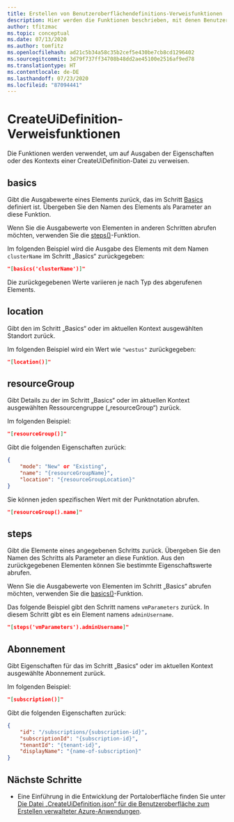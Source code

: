 ```yaml
---
title: Erstellen von Benutzeroberflächendefinitions-Verweisfunktionen
description: Hier werden die Funktionen beschrieben, mit denen Benutzeroberflächendefinitionen für das Azure-Portal erstellt werden, die auf andere Objekte verweisen.
author: tfitzmac
ms.topic: conceptual
ms.date: 07/13/2020
ms.author: tomfitz
ms.openlocfilehash: ad21c5b34a58c35b2cef5e430be7cb8cd1296402
ms.sourcegitcommit: 3d79f737ff34708b48dd2ae45100e2516af9ed78
ms.translationtype: HT
ms.contentlocale: de-DE
ms.lasthandoff: 07/23/2020
ms.locfileid: "87094441"
---
```

# <a name="createuidefinition-referencing-functions"></a>CreateUiDefinition-Verweisfunktionen

Die Funktionen werden verwendet, um auf Ausgaben der Eigenschaften oder des Kontexts einer CreateUiDefinition-Datei zu verweisen.

## <a name="basics"></a>basics

Gibt die Ausgabewerte eines Elements zurück, das im Schritt [Basics](create-uidefinition-overview.md#basics) definiert ist. Übergeben Sie den Namen des Elements als Parameter an diese Funktion.

Wenn Sie die Ausgabewerte von Elementen in anderen Schritten abrufen möchten, verwenden Sie die [steps()](#steps)-Funktion.

Im folgenden Beispiel wird die Ausgabe des Elements mit dem Namen `clusterName` im Schritt „Basics“ zurückgegeben:

```json
"[basics('clusterName')]"
```

Die zurückgegebenen Werte variieren je nach Typ des abgerufenen Elements.

## <a name="location"></a>location

Gibt den im Schritt „Basics“ oder im aktuellen Kontext ausgewählten Standort zurück.

Im folgenden Beispiel wird ein Wert wie `"westus"` zurückgegeben:

```json
"[location()]"
```

## <a name="resourcegroup"></a>resourceGroup

Gibt Details zu der im Schritt „Basics“ oder im aktuellen Kontext ausgewählten Ressourcengruppe („resourceGroup“) zurück.

Im folgenden Beispiel:

```json
"[resourceGroup()]"
```

Gibt die folgenden Eigenschaften zurück:

```json
{
    "mode": "New" or "Existing",
    "name": "{resourceGroupName}",
    "location": "{resourceGroupLocation}"
}
```

Sie können jeden spezifischen Wert mit der Punktnotation abrufen.

```json
"[resourceGroup().name]"
```

## <a name="steps"></a>steps

Gibt die Elemente eines angegebenen Schritts zurück. Übergeben Sie den Namen des Schritts als Parameter an diese Funktion. Aus den zurückgegebenen Elementen können Sie bestimmte Eigenschaftswerte abrufen.

Wenn Sie die Ausgabewerte von Elementen im Schritt „Basics“ abrufen möchten, verwenden Sie die [basics()](#basics)-Funktion.

Das folgende Beispiel gibt den Schritt namens `vmParameters` zurück. In diesem Schritt gibt es ein Element namens `adminUsername`.

```json
"[steps('vmParameters').adminUsername]"
```

## <a name="subscription"></a>Abonnement

Gibt Eigenschaften für das im Schritt „Basics“ oder im aktuellen Kontext ausgewählte Abonnement zurück.

Im folgenden Beispiel:

```json
"[subscription()]"
```

Gibt die folgenden Eigenschaften zurück:

```json
{
    "id": "/subscriptions/{subscription-id}",
    "subscriptionId": "{subscription-id}",
    "tenantId": "{tenant-id}",
    "displayName": "{name-of-subscription}"
}
```

## <a name="next-steps"></a>Nächste Schritte

* Eine Einführung in die Entwicklung der Portaloberfläche finden Sie unter [Die Datei „CreateUiDefinition.json“ für die Benutzeroberfläche zum Erstellen verwalteter Azure-Anwendungen](create-uidefinition-overview.md).
